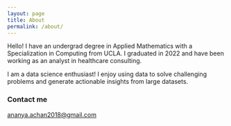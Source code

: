 ```yaml
---
layout: page
title: About
permalink: /about/
---
```


Hello! I have an undergrad degree in Applied Mathematics with a Specialization in Computing from UCLA. I graduated in 2022 and have been working as an analyst in healthcare consulting.


I am a data science enthusiast! I enjoy using data to solve challenging problems and generate actionable insights from large datasets.

### Contact me

[ananya.achan2018@gmail.com](mailto:ananya.achan2018@gmail.com)
